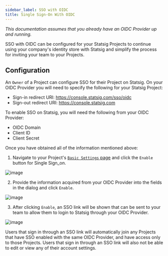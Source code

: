 ```yaml
---
sidebar_label: SSO with OIDC
title: Single Sign-On With OIDC
---
```


*This documentation assumes that you already have an OIDC Provider up and running.*

SSO with OIDC can be configured for your Statsig Projects to continue using your company's identity store with Statsig and simplify the process for inviting your team to your Projects.

## Configuration

An `Owner` of a Project can configure SSO for their Project on Statsig. On your OIDC Provider you will need to specify the following for your Statsig Project:

- Sign-in redirect URI: https://console.statsig.com/sso/oidc
- Sign-out redirect URI: https://console.statsig.com

To enable SSO on Statsig, you will need the following from your OIDC Provider:

- OIDC Domain
- Client ID
- Client Secret

Once you have obtained all of the information mentioned above:

1. Navigate to your Project's [`Basic Settings` page](https://console.statsig.com/settings) and click the `Enable` button for Single Sign_on.

![image](https://user-images.githubusercontent.com/75151332/128761218-e52c09a0-a51a-4e6d-870a-07359867be5b.png)

2. Provide the information acquired from your OIDC Provider into the fields in the dialog and click `Enable`.

![image](https://user-images.githubusercontent.com/75151332/128761073-72c6f405-a167-40fa-9be2-b1ef1a476a0f.png)

3. After clicking `Enable`, an SSO link will be shown that can be sent to your team to allow them to login to Statsig through your OIDC Provider.

![image](https://user-images.githubusercontent.com/75151332/128761399-0cd83086-2f7b-4861-a463-da596c327f17.png)

Users that sign in through an SSO link will automatically join any Projects that have SSO enabled with the same OIDC Provider, and have access only to those Projects. Users that sign in through an SSO link will also not be able to edit or view any of their account settings.